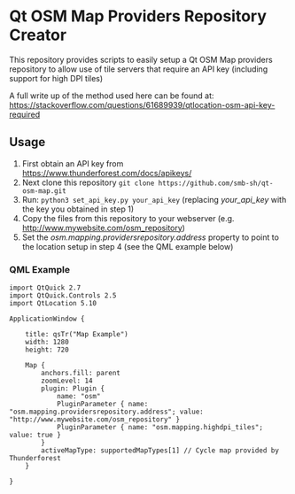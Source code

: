 # Qt OSM Map Providers Repository Creator

This repository provides scripts to easily setup a Qt OSM Map providers repository to allow use of tile servers that require an API key (including support for high DPI tiles)

A full write up of the method used here can be found at: https://stackoverflow.com/questions/61689939/qtlocation-osm-api-key-required

## Usage

1. First obtain an API key from https://www.thunderforest.com/docs/apikeys/
2. Next clone this repository `git clone https://github.com/smb-sh/qt-osm-map.git`
3. Run: `python3 set_api_key.py your_api_key` (replacing *your_api_key* with the key you obtained in step 1)
4. Copy the files from this repository to your webserver (e.g. http://www.mywebsite.com/osm_repository)
5. Set the *osm.mapping.providersrepository.address* property to point to the location setup in step 4 (see the QML example below)

### QML Example

```
import QtQuick 2.7
import QtQuick.Controls 2.5
import QtLocation 5.10

ApplicationWindow {

    title: qsTr("Map Example")
    width: 1280
    height: 720

    Map {
        anchors.fill: parent
        zoomLevel: 14
        plugin: Plugin {
            name: "osm"
            PluginParameter { name: "osm.mapping.providersrepository.address"; value: "http://www.mywebsite.com/osm_repository" }
            PluginParameter { name: "osm.mapping.highdpi_tiles"; value: true }
        }
        activeMapType: supportedMapTypes[1] // Cycle map provided by Thunderforest
    }
    
}

```
